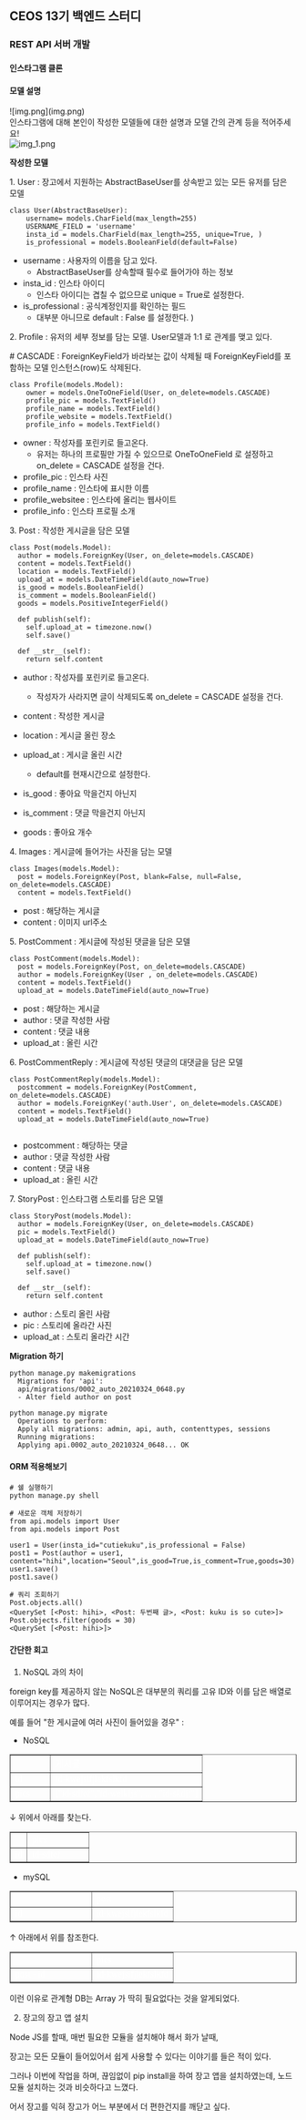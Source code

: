 ## CEOS 13기 백엔드 스터디

### REST API 서버 개발

#### 인스타그램 클론

#### **모델 설명**

!\[img.png\](img.png)  
인스타그램에 대해 본인이 작성한 모델들에 대한 설명과 모델 간의 관계 등을 적어주세요!  
![img_1.png](img_1.png)

**작성한 모델**

1\. User : 장고에서 지원하는 AbstractBaseUser를 상속받고 있는 모든 유저를 담은 모델

```
class User(AbstractBaseUser):
	username= models.CharField(max_length=255)
	USERNAME_FIELD = 'username'
	insta_id = models.CharField(max_length=255, unique=True, )
	is_professional = models.BooleanField(default=False)
```

-   username : 사용자의 이름을 담고 있다.
    -   AbstractBaseUser를 상속할때 필수로 들어가야 하는 정보
-   insta\_id : 인스타 아이디
    -   인스타 아이디는 겹칠 수 없으므로 unique = True로 설정한다. 
-   is\_professional : 공식계정인지를 확인하는 필드
    -   대부분 아니므로 default : False 를 설정한다. )

2\. Profile : 유저의 세부 정보를 담는 모델. User모델과 1:1 로 관계를 맺고 있다. 

\# CASCADE : ForeignKeyField가 바라보는 값이 삭제될 때 ForeignKeyField를 포함하는 모델 인스턴스(row)도 삭제된다.

```
class Profile(models.Model):
	owner = models.OneToOneField(User, on_delete=models.CASCADE)
	profile_pic = models.TextField()
	profile_name = models.TextField()
	profile_website = models.TextField()
	profile_info = models.TextField()
```

-   owner : 작성자를 포린키로 들고온다.
    -   유저는 하나의 프로필만 가질 수 있으므로 OneToOneField 로 설정하고 on\_delete = CASCADE 설정을 건다. 
-   profile\_pic : 인스타 사진
-   profile\_name : 인스타에 표시한 이름
-   profile\_websitee : 인스타에 올리는 웹사이트
-   profile\_info : 인스타 프로필 소개

3\. Post : 작성한 게시글을 담은 모델

```
class Post(models.Model):
  author = models.ForeignKey(User, on_delete=models.CASCADE)
  content = models.TextField()
  location = models.TextField()
  upload_at = models.DateTimeField(auto_now=True)
  is_good = models.BooleanField()
  is_comment = models.BooleanField()
  goods = models.PositiveIntegerField()

  def publish(self):
    self.upload_at = timezone.now()
    self.save()

  def __str__(self):
    return self.content
```

-   author : 작성자를 포린키로 들고온다.
    -   작성자가 사라지면 글이 삭제되도록 on\_delete = CASCADE 설정을 건다. 
-   content : 작성한 게시글
-   location : 게시글 올린 장소
-   upload\_at : 게시글 올린 시간
    -   default를 현재시간으로 설정한다.

-   is\_good : 좋아요 막을건지 아닌지
-   is\_comment : 댓글 막을건지 아닌지
-   goods : 좋아요 개수

4\. Images : 게시글에 들어가는 사진을 담는 모델

```
class Images(models.Model):
  post = models.ForeignKey(Post, blank=False, null=False, on_delete=models.CASCADE)
  content = models.TextField()
```

-   post : 해당하는 게시글
-   content : 이미지 url주소

5\. PostComment : 게시글에 작성된 댓글을 담은 모델

```
class PostComment(models.Model):
  post = models.ForeignKey(Post, on_delete=models.CASCADE)
  author = models.ForeignKey(User , on_delete=models.CASCADE)
  content = models.TextField()
  upload_at = models.DateTimeField(auto_now=True)
```

-   post : 해당하는 게시글
-   author : 댓글 작성한 사람
-   content : 댓글 내용
-   upload\_at : 올린 시간

6\. PostCommentReply : 게시글에 작성된 댓글의 대댓글을 담은 모델

```
class PostCommentReply(models.Model):
  postcomment = models.ForeignKey(PostComment, on_delete=models.CASCADE)
  author = models.ForeignKey('auth.User', on_delete=models.CASCADE)
  content = models.TextField()
  upload_at = models.DateTimeField(auto_now=True)


```

-   postcomment : 해당하는 댓글
-   author : 댓글 작성한 사람
-   content : 댓글 내용
-   upload\_at : 올린 시간

7\. StoryPost : 인스타그램 스토리를 담은 모델 

```
class StoryPost(models.Model):
  author = models.ForeignKey(User, on_delete=models.CASCADE)
  pic = models.TextField()
  upload_at = models.DateTimeField(auto_now=True)

  def publish(self):
    self.upload_at = timezone.now()
    self.save()

  def __str__(self):
    return self.content
```

-   author : 스토리 올린 사람
-   pic : 스토리에 올라간 사진
-   upload\_at : 스토리 올라간 시간

**Migration 하기**

```
python manage.py makemigrations
  Migrations for 'api':
  api/migrations/0002_auto_20210324_0648.py
  - Alter field author on post

python manage.py migrate
  Operations to perform:
  Apply all migrations: admin, api, auth, contenttypes, sessions
  Running migrations:
  Applying api.0002_auto_20210324_0648... OK
```

#### **ORM 적용해보기**

```
# 쉘 실행하기
python manage.py shell

# 새로운 객체 저장하기
from api.models import User
from api.models import Post

user1 = User(insta_id="cutiekuku",is_professional = False)
post1 = Post(author = user1, content="hihi",location="Seoul",is_good=True,is_comment=True,goods=30)
user1.save()
post1.save()

# 쿼리 조회하기
Post.objects.all()
<QuerySet [<Post: hihi>, <Post: 두번째 글>, <Post: kuku is so cute>]>
Post.objects.filter(goods = 30)
<QuerySet [<Post: hihi>]>
```

#### **간단한 회고**

1. NoSQL 과의 차이

foreign key를 제공하지 않는 NoSQL은 대부분의 쿼리를 고유 ID와 이를 담은 배열로 이루어지는 경우가 많다.

예를 들어 "한 게시글에 여러 사진이 들어있을 경우" : 

-   NoSQL 

<table style="color : #FFF; border-collapse: collapse; width: auto; height: auto;" border="1"><tbody><tr style="height: 20px;"><td style="width: 20.8139%; height: 20px;">&nbsp;</td><td style="width: 79.1861%; height: 20px;"><span style="font-family: 'Noto Sans Light';">게시글</span></td></tr><tr style="height: 20px;"><td style="width: 20.8139%; height: 20px;"><span style="font-family: 'Noto Sans Light';">id</span></td><td style="width: 79.1861%; height: 20px;"><span style="font-family: 'Noto Sans Light';">id-kwejsifjlekfslkfd</span></td></tr><tr style="height: 19px;"><td style="width: 20.8139%; height: 19px;"><span style="font-family: 'Noto Sans Light';">pics</span></td><td style="width: 79.1861%; height: 19px;"><span style="font-family: 'Noto Sans Light';">["id-sdfef","id-welkfjs", ... , "id-skdjf"]</span></td></tr></tbody></table>

↓ 위에서 아래를 찾는다.

<table style="color : #FFF;border-collapse: collapse; width: auto; height: auto;" border="1"><tbody><tr style="height: 20px;"><td style="width: 21.3953%; height: 20px;">&nbsp;</td><td style="width: 78.6047%; height: 20px;"><span style="font-family: 'Noto Sans Light';">pics</span></td></tr><tr style="height: 20px;"><td style="width: 21.3953%; height: 20px;"><span style="font-family: 'Noto Sans Light';">id</span></td><td style="width: 78.6047%; height: 20px;"><span style="color: #FFF; font-family: 'Noto Sans Light';">id-sdfef</span></td></tr></tbody></table>

-   mySQL

<table style="color : #FFF;border-collapse: collapse; width: auto; height: auto;" border="1"><tbody><tr><td style="width: 49.6063%;">&nbsp;</td><td style="width: 50%;"><span style="font-family: 'Noto Sans Light';">post</span></td></tr><tr><td style="width: 49.6063%;"><span style="font-family: 'Noto Sans Light';">id</span></td><td style="width: 50%;"><span style="font-family: 'Noto Sans Light';">id-kwejsifjlekfslkfd</span></td></tr></tbody></table>

↑ 아래에서 위를 참조한다.

<table style="color : #FFF;border-collapse: collapse; width: auto; height: auto;" border="1"><tbody><tr><td style="width: 49.8837%;">&nbsp;</td><td style="width: 50%;"><span style="font-family: 'Noto Sans Light';">pics</span></td></tr><tr><td style="width: 49.8837%;"><span style="font-family: 'Noto Sans Light';">post - id</span></td><td style="width: 50%;"><span style="color: #FFF; font-family: 'Noto Sans Light';">id-<span style="color: #FFF;">kwejsifjlekfslkfd</span></span></td></tr></tbody></table>

이런 이유로 관계형 DB는 Array 가 딱히 필요없다는 것을 알게되었다. 

2. 장고의 장고 앱 설치

Node JS를 할때, 매번 필요한 모듈을 설치해야 해서 화가 날때,

장고는 모든 모듈이 들어있어서 쉽게 사용할 수 있다는 이야기를 들은 적이 있다.

그러나 이번에 작업을 하며, 끊임없이 pip install을 하여 장고 앱을 설치하였는데, 노드 모듈 설치하는 것과 비슷하다고 느꼈다. 

어서 장고를 익혀 장고가 어느 부분에서 더 편한건지를 깨닫고 싶다.




